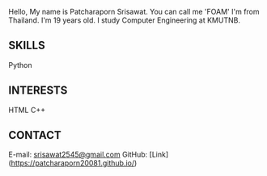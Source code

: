 Hello,
My name is Patcharaporn Srisawat. You can call me 'FOAM'
I'm from Thailand. I'm 19 years old.
I study Computer Engineering at KMUTNB.

## SKILLS
Python

## INTERESTS
HTML
C++

## CONTACT
E-mail: srisawat2545@gmail.com
GitHub: [Link] (https://patcharaporn20081.github.io/)
